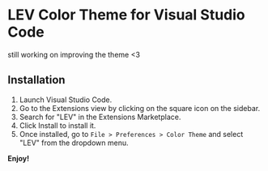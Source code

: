 # LEV Color Theme for Visual Studio Code

still working on improving the theme <3

## Installation

1. Launch Visual Studio Code.
2. Go to the Extensions view by clicking on the square icon on the sidebar.
3. Search for "LEV" in the Extensions Marketplace.
4. Click Install to install it.
5. Once installed, go to `File > Preferences > Color Theme` and select "LEV" from the dropdown menu.

**Enjoy!**
